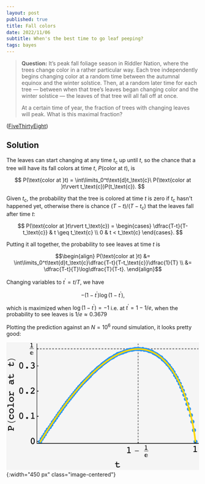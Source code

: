 ```yaml
---
layout: post
published: true
title: Fall colors
date: 2022/11/06
subtitle: When's the best time to go leaf peeping?
tags: bayes 
---
```


>**Question:** It’s peak fall foliage season in Riddler Nation, where the trees change color in a rather particular way. Each tree independently begins changing color at a random time between the autumnal equinox and the winter solstice. Then, at a random later time for each tree — between when that tree’s leaves began changing color and the winter solstice — the leaves of that tree will all fall off at once.
>
>At a certain time of year, the fraction of trees with changing leaves will peak. What is this maximal fraction?

<!--more-->

([FiveThirtyEight](https://fivethirtyeight.com/features/when-will-the-fall-colors-peak/))

## Solution


<!-- We want to know the probability that a single tree will have its fall colors at time $t$, $P(\text{color at }t).$ -->

The leaves can start changing at any time $t_\text{c}$ up until $t,$ so the chance that a tree will have its fall colors at time $t$, $P(\text{color at }t),$ is

$$ P(\text{color at }t) = \int\limits_0^t\text{d}t_\text{c}\ P(\text{color at }t\rvert t_\text{c})P(t_\text{c}). $$

Given $t_\text{c},$ the probability that the tree is colored at time $t$ is zero if $t_\text{c}$ hasn't happened yet, otherwise there is chance $(T-t)/(T-t_\text{c})$ that the leaves fall after time $t:$

$$ P(\text{color at }t\rvert t_\text{c}) = 
\begin{cases}
\dfrac{T-t}{T-t_\text{c}} & t \geq t_\text{c} \\
0 & t < t_\text{c}
\end{cases}.
$$

Putting it all together, the probability to see leaves at time $t$ is

$$\begin{align} 
P(\text{color at }t) &= \int\limits_0^t\text{d}t_\text{c}\dfrac{T-t}{T-t_\text{c}}\dfrac{1}{T} \\
&= \dfrac{T-t}{T}\log\dfrac{T}{T-t}. 
\end{align}$$

Changing variables to $t^\prime = t/T,$ we have

$$-(1-t^\prime)\log (1-t^\prime),$$ 

which is maximized when $\log (1-t^\prime)=-1$ i.e. at $t^\prime=1-1/e,$ when the probability to see leaves is $1/e \approx 0.3679$

Plotting the prediction against an $N=10^6$ round simulation, it looks pretty good:

![](/img/2022-11-06-fall-colors.png){:width="450 px" class="image-centered"}

<!-- For this to hold, the time of color change has to be less than $t,$ and the time of leaf fall has to be greater than $t:$ -->

<!-- $$t_\text{f} > t > t_\text{c}. $$ -->

<br>
